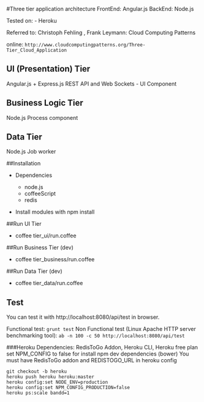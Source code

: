 #Three tier application architecture
FrontEnd: Angular.js
BackEnd: Node.js

Tested on: 
	- Heroku

Referred to: 
Christoph Fehling , Frank Leymann: Cloud Computing Patterns

online: ```http://www.cloudcomputingpatterns.org/Three-Tier_Cloud_Application```

## UI (Presentation) Tier
Angular.js + Express.js REST API and Web Sockets - UI Component

## Business Logic Tier
Node.js Process component

## Data Tier
Node.js Job worker

##Installation
* Dependencies
	- node.js
	- coffeeScript
	- redis

* Install modules with npm install
	
##Run UI Tier

* coffee tier_ui/run.coffee

##Run Business Tier (dev)

* coffee tier_business/run.coffee

##Run Data Tier (dev)

* coffee tier_data/run.coffee

## Test
You can test it with http://localhost:8080/api/test  in browser.

Functional test: 
```grunt test```
Non Functional test (Linux Apache HTTP server benchmarking tool): 
```ab -n 100 -c 50 http://localhost:8080/api/test  ```

###Heroku
Dependencies: RedisToGo Addon, Heroku CLI, Heroku free plan
set NPM_CONFIG to false for install npm dev dependencies (bower)
You must have RedisToGo addon and REDISTOGO_URL in heroku config

```
git checkout -b heroku
heroku push heroku heroku:master
heroku config:set NODE_ENV=production
heroku config:set NPM_CONFIG_PRODUCTION=false
heroku ps:scale bandd=1 
```

